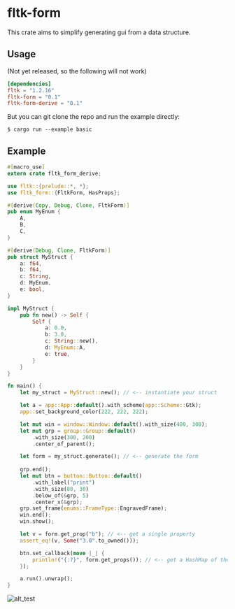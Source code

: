 # fltk-form

This crate aims to simplify generating gui from a data structure.

## Usage
(Not yet released, so the following will not work)

```toml
[dependencies]
fltk = "1.2.16"
fltk-form = "0.1"
fltk-form-derive = "0.1"
```

But you can git clone the repo and run the example directly:
```
$ cargo run --example basic
```

## Example
```rust
#[macro_use]
extern crate fltk_form_derive;

use fltk::{prelude::*, *};
use fltk_form::{FltkForm, HasProps};

#[derive(Copy, Debug, Clone, FltkForm)]
pub enum MyEnum {
    A,
    B,
    C,
}

#[derive(Debug, Clone, FltkForm)]
pub struct MyStruct {
    a: f64,
    b: f64,
    c: String,
    d: MyEnum,
    e: bool,
}

impl MyStruct {
    pub fn new() -> Self {
        Self {
            a: 0.0,
            b: 3.0,
            c: String::new(),
            d: MyEnum::A,
            e: true,
        }
    }
}

fn main() {
    let my_struct = MyStruct::new(); // <-- instantiate your struct

    let a = app::App::default().with_scheme(app::Scheme::Gtk);
    app::set_background_color(222, 222, 222);

    let mut win = window::Window::default().with_size(400, 300);
    let mut grp = group::Group::default()
        .with_size(300, 200)
        .center_of_parent();

    let form = my_struct.generate(); // <-- generate the form
    
    grp.end();
    let mut btn = button::Button::default()
        .with_label("print")
        .with_size(80, 30)
        .below_of(&grp, 5)
        .center_x(&grp);
    grp.set_frame(enums::FrameType::EngravedFrame);
    win.end();
    win.show();

    let v = form.get_prop("b"); // <-- get a single property
    assert_eq!(v, Some("3.0".to_owned()));

    btn.set_callback(move |_| {
        println!("{:?}", form.get_props()); // <-- get a HashMap of the properties
    });

    a.run().unwrap();
}
```

![alt_test](https://github.com/MoAlyousef/fltk-form/raw/master/screenshots/form.jpg)
